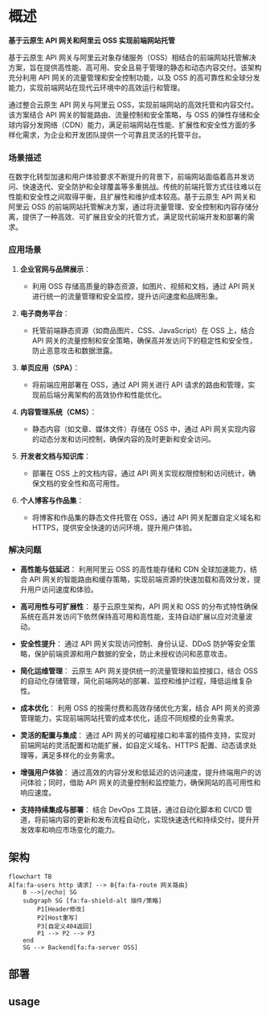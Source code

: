 # 概述
**基于云原生 API 网关和阿里云 OSS 实现前端网站托管**

基于云原生 API 网关与阿里云对象存储服务（OSS）相结合的前端网站托管解决方案，旨在提供高性能、高可用、安全且易于管理的静态和动态内容交付。该架构充分利用 API 网关的流量管理和安全控制功能，以及 OSS 的高可靠性和全球分发能力，实现前端网站在现代云环境中的高效运行和管理。

通过整合云原生 API 网关与阿里云 OSS，实现前端网站的高效托管和内容交付。该方案结合 API 网关的智能路由、流量控制和安全策略，与 OSS 的弹性存储和全球内容分发网络（CDN）能力，满足前端网站在性能、扩展性和安全性方面的多样化需求，为企业和开发团队提供一个可靠且灵活的托管平台。

### 场景描述
在数字化转型加速和用户体验要求不断提升的背景下，前端网站面临着高并发访问、快速迭代、安全防护和全球覆盖等多重挑战。传统的前端托管方式往往难以在性能和安全性之间取得平衡，且扩展性和维护成本较高。基于云原生 API 网关和阿里云 OSS 的前端网站托管解决方案，通过将流量管理、安全控制和内容存储分离，提供了一种高效、可扩展且安全的托管方式，满足现代前端开发和部署的需求。

### 应用场景
1. **企业官网与品牌展示**：
   - 利用 OSS 存储高质量的静态资源，如图片、视频和文档，通过 API 网关进行统一的流量管理和安全监控，提升访问速度和品牌形象。
   
2. **电子商务平台**：
   - 托管前端静态资源（如商品图片、CSS、JavaScript）在 OSS 上，结合 API 网关的流量控制和安全策略，确保高并发访问下的稳定性和安全性，防止恶意攻击和数据泄露。
   
3. **单页应用（SPA）**：
   - 将前端应用部署在 OSS，通过 API 网关进行 API 请求的路由和管理，实现前后端分离架构的高效协作和性能优化。
   
4. **内容管理系统（CMS）**：
   - 静态内容（如文章、媒体文件）存储在 OSS 中，通过 API 网关实现内容的动态分发和访问控制，确保内容的及时更新和安全访问。
   
5. **开发者文档与知识库**：
   - 部署在 OSS 上的文档内容，通过 API 网关实现权限控制和访问统计，确保文档的安全性和高可用性。
   
6. **个人博客与作品集**：
   - 将博客和作品集的静态文件托管在 OSS，通过 API 网关配置自定义域名和 HTTPS，提供安全快速的访问环境，提升用户体验。
   
### 解决问题
- **高性能与低延迟**：
  利用阿里云 OSS 的高性能存储和 CDN 全球加速能力，结合 API 网关的智能路由和缓存策略，实现前端资源的快速加载和高效分发，提升用户访问速度和体验。
  
- **高可用性与可扩展性**：
  基于云原生架构，API 网关和 OSS 的分布式特性确保系统在高并发访问下依然保持高可用和高性能，支持自动扩展以应对流量波动。
  
- **安全性提升**：
  通过 API 网关实现访问控制、身份认证、DDoS 防护等安全策略，保护前端资源和用户数据的安全，防止未授权访问和恶意攻击。
  
- **简化运维管理**：
  云原生 API 网关提供统一的流量管理和监控接口，结合 OSS 的自动化存储管理，简化前端网站的部署、监控和维护过程，降低运维复杂性。
  
- **成本优化**：
  利用 OSS 的按需付费和高效存储优化方案，结合 API 网关的资源管理能力，实现前端网站托管的成本优化，适应不同规模的业务需求。
  
- **灵活的配置与集成**：
  通过 API 网关的可编程接口和丰富的插件支持，实现对前端网站的灵活配置和功能扩展，如自定义域名、HTTPS 配置、动态请求处理等，满足多样化的业务需求。
  
- **增强用户体验**：
  通过高效的内容分发和低延迟的访问速度，提升终端用户的访问体验；同时，借助 API 网关的流量控制和监控能力，确保网站的高可用性和响应速度。
  
- **支持持续集成与部署**：
  结合 DevOps 工具链，通过自动化脚本和 CI/CD 管道，将前端内容的更新和发布流程自动化，实现快速迭代和持续交付，提升开发效率和响应市场变化的能力。

## 架构
```mermaid
flowchart TB
A[fa:fa-users http 请求] --> B{fa:fa-route 网关路由}
	B -->|/echo| SG
	subgraph SG [fa:fa-shield-alt 插件/策略]
		P1[Header修改]
		P2[Host重写]
		P3[自定义404返回]
		P1 --> P2 --> P3
	end
	SG --> Backend[fa:fa-server OSS]
```
## 部署

## usage